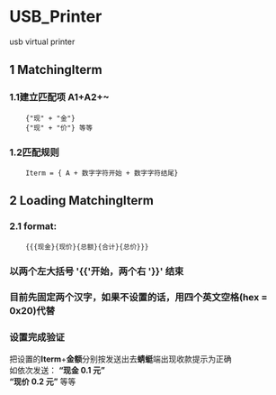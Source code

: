 # USB_Printer
usb virtual printer

## 1 MatchingIterm

### 1.1建立匹配项 A1+A2+~
		{"现" + "金"}
		{"现" + "价"} 等等
		
### 1.2匹配规则
		Iterm = { A + 数字字符开始 + 数字字符结尾}
	
	
## 2 Loading MatchingIterm
 
###	 2.1 format: 
		{{{现金}{现价}{总额}{合计}{总价}}}
###	  以两个左大括号 '{{'开始，两个右 '}}'  结束 
###	  目前先固定两个汉字，如果不设置的话，用四个英文空格(hex = 0x20)代替
###   设置完成验证
把设置的**Iterm**+**金额**分别按发送出去**蜻蜓**端出现收款提示为正确  
如依次发送： 
    **“现金 0.1 元”**  
	**“现价 0.2 元”** 等等
			
		
	
	